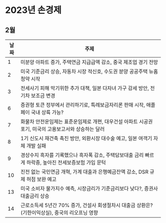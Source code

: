 # 2023년 손경제



## 2월

| 날짜 | 주제                                                         |
| ---- | ------------------------------------------------------------ |
| 1    | 미분양 아파트 증가, 주택연금 지급급액 감소, 중국 제조업 경기 전망 |
| 2    | 미국 기준금리 상승, 자동차 시장 적신호,  수도권 분양 공공주택 뉴홈청약 시작 |
| 3    | 전세사기 피해 막기위한 추가 대책, 일본 다자녀 가구 감세 방안, 전기차 보조금 변경 |
| 6    | 증권형 토큰 정부에서 관리하기로, 특례보금자리론 판매 시작, 애플페이 국내 상륙 가능? |
| 7    | 화물차 안전운임제는 표준운임제로 개편, 대우건설 아파트 시공권 포기, 미국의 고용보고서와 상승하는 달러 |
| 8    | 1기 신도시 재건축 촉진 방안, 외환시장 대수술 예고, 일본 여객기 자체 개발 실패 |
| 9    | 경상수지 흑자를 기록했으나 흑자폭 감소, 주택담보대출 금리 빠르게 하락중, 높아진 전세보증보험 가입 문턱 |
| 10   | 진전 없는 국민연금 개혁, 가계 대출과 은행예금잔액 감소, DSR 규제 허점 보완 예고 |
| 13   | 미국 소비자 물가지수 예측, 시장금리가 기준금리보다 낮다?, 증권사 대출금리 상승 |
| 14   | 근로소득세 5년간 70% 증가, 건설사 회생절차시 대출금 상환은?(기한이익상실), 중국의 리오프닝 영향 |

